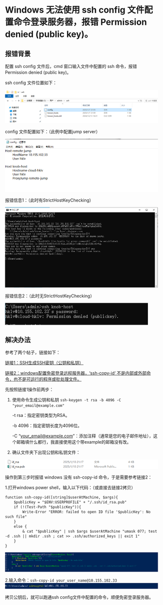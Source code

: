 # Windows 无法使用 ssh config 文件配置命令登录服务器，报错 Permission denied (public key)。



## 报错背景
配置 ssh config 文件后，cmd 窗口输入文件中配置的 ssh 命令，报错Permission denied (public key)。

ssh config 文件位置如下：

![ssh location](./img/img_ssh_publickey/path.png)

config 文件配置如下：（此例中配置jump server）

![config](./img/img_ssh_publickey/config.png)

报错信息1：（此时有StrictHostKeyChecking）

![cmd error1](./img/img_ssh_publickey/cmd.png)

报错信息2：（此时无StrictHostKeyChecking）

![cmd error1](./img/img_ssh_publickey/cmd2.png)


## 解决办法
参考了两个帖子，链接如下：

[链接1：SSH生成SSH密钥（公钥和私钥）](https://blog.csdn.net/qq_43420088/article/details/139775270)

[链接2：windows配置免密登录远程服务器，‘ssh-copy-id‘ 不是内部或外部命令，也不是可运行的程序或批处理文件。](https://blog.csdn.net/qq_45417579/article/details/132110216)


先按照链接1操作前两步：

1. 使用命令生成公钥和私钥 `ssh-keygen -t rsa -b 4096 -C "your_email@example.com"`

	-t rsa：指定密钥类型为RSA。

	-b 4096：指定密钥长度为4096位。

	-C “your_email@example.com”：添加注释（通常是您的电子邮件地址），这个邮箱填什么都行，我直接使用这个带example的邮箱没有改。

2. 确认文件夹下出现公钥和私钥文件：

![rsa](./img/img_ssh_publickey/rsa-pic.png)

操作到第三步时报错 windows 没有 ssh-copy-id 命令，于是需要参考链接2：

1.打开windows power shell，输入以下代码：（或直接去链接2拷贝）

```shell 
function ssh-copy-id([string]$userAtMachine, $args){   
	$publicKey = "$ENV:USERPROFILE" + "/.ssh/id_rsa.pub"
	if (!(Test-Path "$publicKey")){
		Write-Error "ERROR: failed to open ID file '$publicKey': No such file"            
	}
	else {
		& cat "$publicKey" | ssh $args $userAtMachine "umask 077; test -d .ssh || mkdir .ssh ; cat >> .ssh/authorized_keys || exit 1"      
	}
}
```
![function](./img/img_ssh_publickey/ssh-copy-id.png)


2.输入命令：`ssh-copy-id your_user_name@10.155.102.33`
![ssh-copy-id](./img/img_ssh_publickey/ssh-copy-id2.png)


拷贝公钥后，就可以跑通ssh config文件中配置的命令，顺便免密登录服务器。


